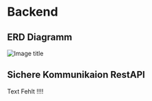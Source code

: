 # Backend
## ERD Diagramm
![Image title](https://github.com/gz-bad-erzland-p2/Dokumentation/blob/master/docs/assets/img/ERD.png?raw=true)
## Sichere Kommunikaion RestAPI
Text Fehlt !!!!

